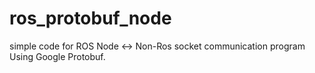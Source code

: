 # ros_protobuf_node
simple code for ROS Node <-> Non-Ros socket communication program Using Google Protobuf.
